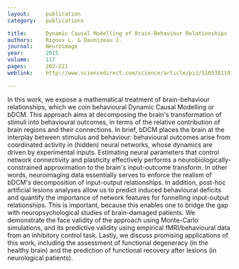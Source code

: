 ```yaml
---
layout:     publication
category:   publications

title:      Dynamic Causal Modelling of Brain-Behaviour Relationships
authors:    Rigoux L. & Daunizeau J.
journal:	Neuroimage
year:       2015 
volume:     117
pages:      202–221
weblink:    http://www.sciencedirect.com/science/article/pii/S1053811915004231

---
```


In this work, we expose a mathematical treatment of brain-behaviour relationships, which we coin behavioural Dynamic Causal Modelling or bDCM. This approach aims at decomposing the brain's transformation of stimuli into behavioural outcomes, in terms of the relative contribution of brain regions and their connections. In brief, bDCM places the brain at the interplay between stimulus and behaviour: behavioural outcomes arise from coordinated activity in (hidden) neural networks, whose dynamics are driven by experimental inputs. Estimating neural parameters that control network connectivity and plasticity effectively performs a neurobiologically-constrained approximation to the brain's input-outcome transform. In other words, neuroimaging data essentially serves to enforce the realism of bDCM's decomposition of input-output relationships. In addition, post-hoc artificial lesions analyses allow us to predict induced behavioural deficits and quantify the importance of network features for funnelling input-output relationships. This is important, because this enables one to bridge the gap with neuropsychological studies of brain-damaged patients. We demonstrate the face validity of the approach using Monte-Carlo simulations, and its predictive validity using empirical fMRI/behavioural data from an inhibitory control task. Lastly, we discuss promising applications of this work, including the assessment of functional degeneracy (in the healthy brain) and the prediction of functional recovery after lesions (in neurological patients). 
